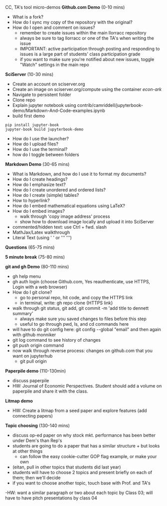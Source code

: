 CC, TA's tool micro-demos
**Github.com Demo** (0-10 mins)
- What is a fork?
- How do I sync my copy of the repository with the original?
- How do I open and comment on issues?
  -  remember to create issues within the main llorracc repository
  - always be sure to tag llorracc or one of the TA's when writing the issue
  - IMPORTANT: active participation through posting and responding to issues is a large part of students' class participation grade
  - if you want to make sure you're notified about new issues, toggle "Watch" settings in the main repo

**SciServer** (10-30 mins)
- Create an account on sciserver.org
- Create an image on sciserver.org/compute using the container *econ-ark*
- Navigate to persistent folder
- Clone repo
- Explain jupyter notebook using contrib/camriddell/jupyterbook-demo/Markdown-And-Code-examples.ipynb
- build first demo 
```
pip install jupyter-book
jupyter-book build jupyterbook-demo
```
- How do I use the launcher?
- How do I upload files?
- How do I use the terminal?
- how do I toggle between folders


**Markdown Demo** (30-65 mins)
- What is Markdown, and how do I use it to format my documents?
- How do I create headings?
- How do I emphasize text?
- How do I create unordered and ordered lists?
- How do I create (simple) tables?
- How to hyperlink?
- How do I embed mathematical equations using LaTeX?
- How do I embed images?
  - walk through 'copy image address' process
  - show how to download image locally and upload it into SciServer
- commented/hidden text: use Ctrl + fwd. slash
- MathJax/Latex walkthrough
- Literal Text (using ' ' or ''' ''')

**Questions** (65-75 mins)

**5 minute break** (75-80 mins)

**git and gh Demo** (80-110 mins)
- gh help menu
- gh auth login (choose Github.com, Yes reauthenticate,  use HTTPS, Login with a web browser)
- How do I git clone?
  - go to personal repo, hit code, and copy the HTTPS link
  - in terminal, write: gh repo clone {HTTPS link}
- walk through git status, git add, git commit -m 'add title to dennett summary'
  - always make sure you saved changes to files before this step
  - useful to go through pwd, ls, and cd commands here
- will have to do git config here: git config --global "email" and then again with github monniker
- git log command to see history of changes
- git push origin command
- now walk through reverse process: changes on github.com that you want on jupyterhub
  - git pull origin

**Paperpile demo** (110-130min)
- discuss paperpile
- HW: Journal of Economic Perspectives. Student should add a volume on paperpile and share it with the class.

**Litmap demo**
- HW: Create a litmap from a seed paper and explore features (add connecting papers)

  
**Topic choosing** (130-140 mins) 
- discuss op-ed paper on why stock mkt. performance has been better under Dem's than Rep's
- students are going to do a paper that has a similar structure + but looks at other things
  - can follow the easy cookie-cutter GOP flag example, or make your own
- (eitan, pull in other topics that students did last year)
- students will have to choose 2 topics and present briefly on each of them; then we'll decide 
- if you want to choose another topic, touch base with Prof. and TA's

-HW: want a similar paragraph or two about each topic by Class 03; will have to have pitch presentations by class 04

